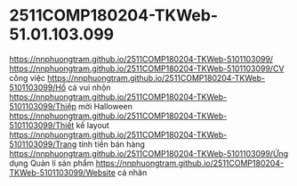 # 2511COMP180204-TKWeb-51.01.103.099
https://nnphuongtram.github.io/2511COMP180204-TKWeb-5101103099/
https://nnphuongtram.github.io/2511COMP180204-TKWeb-5101103099/CV công việc
https://nnphuongtram.github.io/2511COMP180204-TKWeb-5101103099/Hồ cá vui nhộn
https://nnphuongtram.github.io/2511COMP180204-TKWeb-5101103099/Thiệp mời Halloween
https://nnphuongtram.github.io/2511COMP180204-TKWeb-5101103099/Thiết kế layout
https://nnphuongtram.github.io/2511COMP180204-TKWeb-5101103099/Trang tính tiền bán hàng
https://nnphuongtram.github.io/2511COMP180204-TKWeb-5101103099/Ứng dụng Quản lí sản phẩm
https://nnphuongtram.github.io/2511COMP180204-TKWeb-5101103099/Website cá nhân
